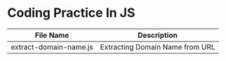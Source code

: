 # Coding Practice In JS

| File Name                | Description                                 |
| ------------------------ |:-------------------------------------------:|
| extract-domain-name.js   | Extracting Domain Name from URL |
